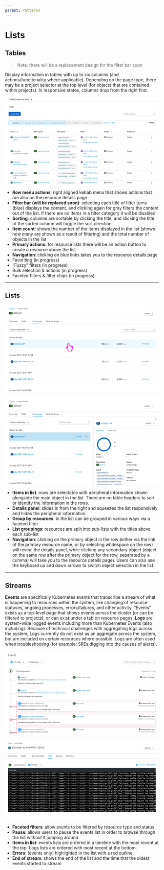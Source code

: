 ```yaml
---
parent: Patterns
---
```


# Lists

## Tables

> Note: there will be a replacement design for the filter bar soon

Display information in tables with up to six columns (and actions/functionality where applicable). Depending on the page type, there may be a project selector at the top level (for objects that are contained within projects). In responsive states, columns drop from the right first.

![Table](../images/lists-table.png)

+ **Row menu actions**: right aligned kebab menu that shows actions that are also on the resource details page
+ **Filter bar (will be replaced soon)**: selecting each title of filter turns (blue) displays the content, and clicking again for gray filters the content out of the list. If there are no items in a filter category it will be disabled
+ **Sorting**: columns are sortable by clicking the title, and clicking the title of the sorted column will toggle the sort direction
+ **Item count**: shows the number of the items displayed in the list (shows how many are shown as a result of filtering) and the total number of objects in the list
+ **Primary actions**: for resource lists there will be an action button to create a resource above the list
+ **Navigation**: clicking on blue links takes you to the resource details page
+ Favoriting (in progress)
+ “Fuzzy” filters (in progress)
+ Bulk selection & actions (in progress)
+ Faceted filters & filter chips (in progress)

---

## Lists

![List](../images/lists-list.png)

![List details](../images/lists-list-details.png)

+ **Items in list**: rows are selectable with peripheral information shown alongside the main object in the list. There are no table headers to sort or identify the information in the rows.
+ **Details panel**: slides in from the right and squeezes the list responsively and hides the peripheral information
+ **Group by resources**: in the list can be grouped in various ways via a faceted filter
+ **List groupings**: resources are split into sub-lists with the titles above each sub-list
+ **Navigation**: clicking on the primary object in the row (either via the link of the primary resource name, or by selecting whitespace on the row) will reveal the details panel, while clicking any secondary object (object on the same row after the primary object for the row, separated by a comma) will take you to the resource details page). Users can also use the keyboard up and down arrows to switch object selection in the list.


---

## Streams

**Events** are specifically Kubernetes events that transcribe a stream of what is happening to resources within the system, like changing of resource statuses, ongoing processes, errors/failures, and other activity. “Events” exists as a top-level page that shows events across the cluster (or can be filtered to projects), or can exist under a tab on resource pages. **Logs** are system-wide logged events including more than Kubernetes Events (also including). Because of technical challenges with aggregating logs across the system, Logs currently do not exist as an aggregate across the system, but are included on certain resources where possible. Logs are often used when troubleshooting (for example: SREs digging into the causes of alerts).

![Events](../images/lists-streams-events.png)

![Logs](../images/lists-streams-logs.png)

+ **Faceted filters**: allow events to be filtered by resource type and status
+ **Pause**: allows users to pause the events list in order to browse through the list without it jumping around
+ **Items in list**: events lists are ordered in a timeline with the most recent at the top. Logs lists are ordered with most recent at the bottom.
+ **Errors**: (events only) highlighted in the list with a red outline
+ **End of stream**: shows the end of the list and the time that the oldest events started to stream





